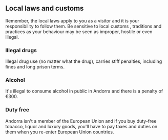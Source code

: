 ## Local laws and customs

Remember, the local laws apply to you as a visitor and it is your responsibility to follow them. Be sensitive to local customs , traditions and practices as your behaviour may be seen as improper, hostile or even illegal.

### **Illegal drugs**

Illegal drug use (no matter what the drug), carries stiff penalties, including fines and long prison terms.

### **Alcohol**

It's illegal to consume alcohol in public in Andorra and there is a penalty of €300.

### **Duty free**

Andorra isn't a member of the European Union and if you buy duty-free tobacco, liquor and luxury goods, you'll have to pay taxes and duties on them when you re-enter European Union countries.